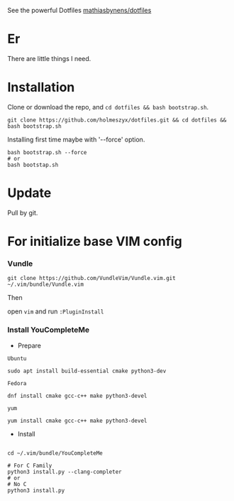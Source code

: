 
See the powerful Dotfiles [mathiasbynens/dotfiles](https://github.com/mathiasbynens/dotfiles)

# Er

There are little things I need.

# Installation

Clone or download the repo, and `cd dotfiles && bash bootstrap.sh`.

```
git clone https://github.com/holmeszyx/dotfiles.git && cd dotfiles && bash bootstrap.sh
```

Installing first time maybe with '--force' option.

```
bash bootstrap.sh --force
# or
bash bootstap.sh
```

# Update

Pull by git.

# For initialize base VIM config

### Vundle

```
git clone https://github.com/VundleVim/Vundle.vim.git ~/.vim/bundle/Vundle.vim
```

Then 

open `vim` and run `:PluginInstall`

### Install YouCompleteMe

- Prepare

`Ubuntu`

```
sudo apt install build-essential cmake python3-dev
```

`Fedora`

```
dnf install cmake gcc-c++ make python3-devel
```

`yum`

```
yum install cmake gcc-c++ make python3-devel
```

- Install

```

cd ~/.vim/bundle/YouCompleteMe

# For C Family
python3 install.py --clang-completer
# or
# No C
python3 install.py

```


